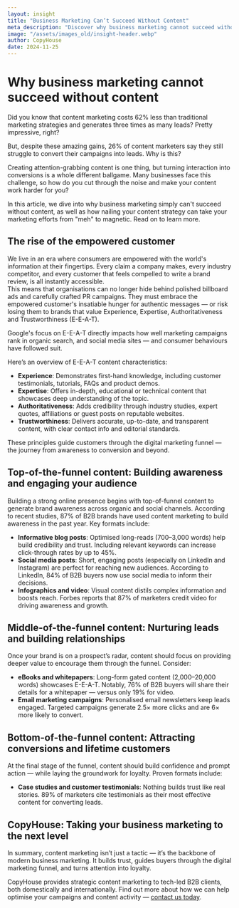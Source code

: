 ```yaml
---
layout: insight
title: "Business Marketing Can’t Succeed Without Content"
meta_description: "Discover why business marketing cannot succeed without content that guides customers through the digital marketing funnel to long-term customer loyalty."
image: "/assets/images_old/insight-header.webp"
author: CopyHouse
date: 2024-11-25
---
```


# Why business marketing cannot succeed without content

Did you know that content marketing costs 62% less than traditional marketing strategies and generates three times as many leads? Pretty impressive, right?

But, despite these amazing gains, 26% of content marketers say they still struggle to convert their campaigns into leads. Why is this?

Creating attention-grabbing content is one thing, but turning interaction into conversions is a whole different ballgame. Many businesses face this challenge, so how do you cut through the noise and make your content work harder for you?

In this article, we dive into why business marketing simply can't succeed without content, as well as how nailing your content strategy can take your marketing efforts from "meh" to magnetic. Read on to learn more.

## The rise of the empowered customer

We live in an era where consumers are empowered with the world's information at their fingertips. Every claim a company makes, every industry competitor, and every customer that feels compelled to write a brand review, is all instantly accessible.  
This means that organisations can no longer hide behind polished billboard ads and carefully crafted PR campaigns. They must embrace the empowered customer's insatiable hunger for authentic messages — or risk losing them to brands that value Experience, Expertise, Authoritativeness and Trustworthiness (E-E-A-T).

Google's focus on E-E-A-T directly impacts how well marketing campaigns rank in organic search, and social media sites — and consumer behaviours have followed suit.

Here’s an overview of E-E-A-T content characteristics:

- **Experience**: Demonstrates first-hand knowledge, including customer testimonials, tutorials, FAQs and product demos.
- **Expertise**: Offers in-depth, educational or technical content that showcases deep understanding of the topic.
- **Authoritativeness**: Adds credibility through industry studies, expert quotes, affiliations or guest posts on reputable websites.
- **Trustworthiness**: Delivers accurate, up-to-date, and transparent content, with clear contact info and editorial standards.

These principles guide customers through the digital marketing funnel — the journey from awareness to conversion and beyond.

## Top-of-the-funnel content: Building awareness and engaging your audience

Building a strong online presence begins with top-of-funnel content to generate brand awareness across organic and social channels. According to recent studies, 87% of B2B brands have used content marketing to build awareness in the past year. Key formats include:

- **Informative blog posts**: Optimised long-reads (700–3,000 words) help build credibility and trust. Including relevant keywords can increase click-through rates by up to 45%.
- **Social media posts**: Short, engaging posts (especially on LinkedIn and Instagram) are perfect for reaching new audiences. According to LinkedIn, 84% of B2B buyers now use social media to inform their decisions.
- **Infographics and video**: Visual content distils complex information and boosts reach. Forbes reports that 87% of marketers credit video for driving awareness and growth.

## Middle-of-the-funnel content: Nurturing leads and building relationships

Once your brand is on a prospect’s radar, content should focus on providing deeper value to encourage them through the funnel. Consider:

- **eBooks and whitepapers**: Long-form gated content (2,000–20,000 words) showcases E-E-A-T. Notably, 76% of B2B buyers will share their details for a whitepaper — versus only 19% for video.
- **Email marketing campaigns**: Personalised email newsletters keep leads engaged. Targeted campaigns generate 2.5× more clicks and are 6× more likely to convert.

## Bottom-of-the-funnel content: Attracting conversions and lifetime customers

At the final stage of the funnel, content should build confidence and prompt action — while laying the groundwork for loyalty. Proven formats include:

- **Case studies and customer testimonials**: Nothing builds trust like real stories. 89% of marketers cite testimonials as their most effective content for converting leads.

## CopyHouse: Taking your business marketing to the next level

In summary, content marketing isn’t just a tactic — it’s the backbone of modern business marketing. It builds trust, guides buyers through the digital marketing funnel, and turns attention into loyalty.

CopyHouse provides strategic content marketing to tech-led B2B clients, both domestically and internationally. Find out more about how we can help optimise your campaigns and content activity — [contact us today](mailto:richard@copyhouse.io).
